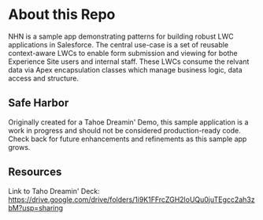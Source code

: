# About this Repo

NHN is a sample app demonstrating patterns for building robust LWC applications in Salesforce.   The central use-case is a set of reusable context-aware LWCs to enable form submission and viewing for bothe Experience Site users and internal staff.  These LWCs consume the relvant data via Apex encapsulation classes which manage business logic, data access and structure.

## Safe Harbor

Originally created for a Tahoe Dreamin' Demo, this sample application is a work in progress and should not be considered production-ready code.  Check back for future enhancements and refinements as this sample app grows.

## Resources

Link to Taho Dreamin' Deck: https://drive.google.com/drive/folders/1i9K1FFrcZGH2loUQu0juTEgcc2ah3zbM?usp=sharing 


